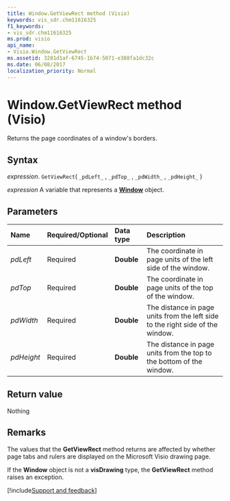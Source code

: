 ```yaml
---
title: Window.GetViewRect method (Visio)
keywords: vis_sdr.chm11616325
f1_keywords:
- vis_sdr.chm11616325
ms.prod: visio
api_name:
- Visio.Window.GetViewRect
ms.assetid: 3281d1af-6745-1b74-5071-e388fa1dc32c
ms.date: 06/08/2017
localization_priority: Normal
---
```



# Window.GetViewRect method (Visio)

Returns the page coordinates of a window's borders.


## Syntax

_expression_. `GetViewRect`( `_pdLeft_` , `_pdTop_` , `_pdWidth_` , `_pdHeight_` )

_expression_ A variable that represents a **[Window](Visio.Window.md)** object.


## Parameters



|Name|Required/Optional|Data type|Description|
|:-----|:-----|:-----|:-----|
| _pdLeft_|Required| **Double**|The coordinate in page units of the left side of the window.|
| _pdTop_|Required| **Double**|The coordinate in page units of the top of the window.|
| _pdWidth_|Required| **Double**|The distance in page units from the left side to the right side of the window.|
| _pdHeight_|Required| **Double**|The distance in page units from the top to the bottom of the window.|

## Return value

Nothing


## Remarks

The values that the  **GetViewRect** method returns are affected by whether page tabs and rulers are displayed on the Microsoft Visio drawing page.

If the  **Window** object is not a **visDrawing** type, the **GetViewRect** method raises an exception.

[!include[Support and feedback](~/includes/feedback-boilerplate.md)]